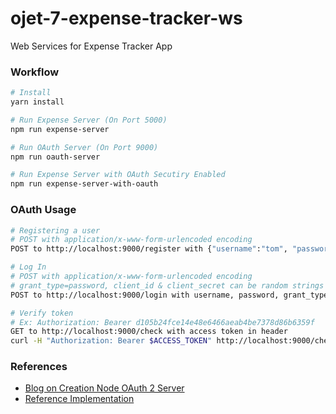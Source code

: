 # ojet-7-expense-tracker-ws
Web Services for Expense Tracker App

### Workflow
```bash
# Install
yarn install

# Run Expense Server (On Port 5000)
npm run expense-server

# Run OAuth Server (On Port 9000)
npm run oauth-server

# Run Expense Server with OAuth Secutiry Enabled
npm run expense-server-with-oauth

```

### OAuth Usage
```bash
# Registering a user
# POST with application/x-www-form-urlencoded encoding
POST to http://localhost:9000/register with {"username":"tom", "password":"jerry"}

# Log In
# POST with application/x-www-form-urlencoded encoding
# grant_type=password, client_id & client_secret can be random strings
POST to http://localhost:9000/login with username, password, grant_type, client_id, client_secret

# Verify token
# Ex: Authorization: Bearer d105b24fce14e48e6466aeab4be7378d86b6359f
GET to http://localhost:9000/check with access token in header
curl -H "Authorization: Bearer $ACCESS_TOKEN" http://localhost:9000/check
```

### References
- [Blog on Creation Node OAuth 2 Server](https://blog.cloudboost.io/how-to-make-an-oauth-2-server-with-node-js-a6db02dc2ce7)
- [Reference Implementation](https://github.com/Meeks91/nodeJS_OAuth2Example)
